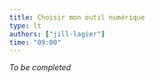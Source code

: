 ```yaml
---
title: Choisir mon outil numérique
type: lt
authors: ["jill-lagier"]
time: "09:00"
---
```


*To be completed*
